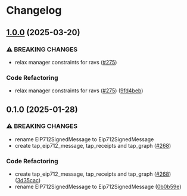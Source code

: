 # Changelog

## [1.0.0](https://github.com/semiotic-ai/timeline-aggregation-protocol/compare/tap_receipt-v0.1.0...tap_receipt-v1.0.0) (2025-03-20)


### ⚠ BREAKING CHANGES

* relax manager constraints for ravs ([#275](https://github.com/semiotic-ai/timeline-aggregation-protocol/issues/275))

### Code Refactoring

* relax manager constraints for ravs ([#275](https://github.com/semiotic-ai/timeline-aggregation-protocol/issues/275)) ([9fd4beb](https://github.com/semiotic-ai/timeline-aggregation-protocol/commit/9fd4beb4a8c55114a4e33b851b86d80b71d42a00))

## 0.1.0 (2025-01-28)


### ⚠ BREAKING CHANGES

* rename EIP712SignedMessage to Eip712SignedMessage
* create tap_eip712_message, tap_receipts and tap_graph ([#268](https://github.com/semiotic-ai/timeline-aggregation-protocol/issues/268))

### Code Refactoring

* create tap_eip712_message, tap_receipts and tap_graph ([#268](https://github.com/semiotic-ai/timeline-aggregation-protocol/issues/268)) ([3d35cac](https://github.com/semiotic-ai/timeline-aggregation-protocol/commit/3d35cac73159a89125051b5148a88efc63eb2193))
* rename EIP712SignedMessage to Eip712SignedMessage ([0b0b59e](https://github.com/semiotic-ai/timeline-aggregation-protocol/commit/0b0b59e380c9e2f04da2b28c26ccd0202f15a4a8))
